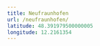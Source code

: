 ```yaml
---
title: Neufraunhofen
url: /neufraunhofen/
latitude: 48.391979500000005
longitude: 12.2161354
---
```


